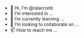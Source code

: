 - 👋 Hi, I’m @ralarconb
- 👀 I’m interested in ...
- 🌱 I’m currently learning ...
- 💞️ I’m looking to collaborate on ...
- 📫 How to reach me ...

<!---
ralarconb/ralarconb is a ✨ special ✨ repository because its `README.md` (this file) appears on your GitHub profile.
You can click the Preview link to take a look at your changes.
--->
